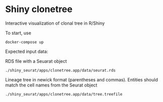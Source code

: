 # Shiny clonetree
Interactive visualization of clonal tree in R/Shiny

To start, use
```{bash}
docker-compose up
```

Expected input data:

RDS file with a Seuarat object
```
./shiny_seurat/apps/clonetree.app/data/seurat.rds
```

Lineage tree in newick format (parentheses and commas). Entities should match the cell names from the Seurat object
```
./shiny_seurat/apps/clonetree.app/data/tree.treefile
```
